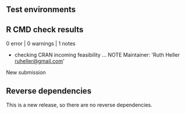 ## Test environments

## R CMD check results

0 error  | 0 warnings | 1 notes

* checking CRAN incoming feasibility ... NOTE
Maintainer: 'Ruth Heller <ruheller@gmail.com>'

New submission

## Reverse dependencies

This is a new release, so there are no reverse dependencies.
